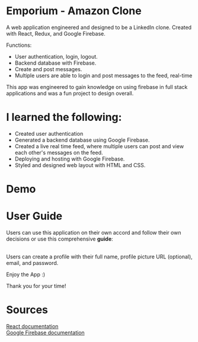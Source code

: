 # Emporium - Amazon Clone
<p>
A web application engineered and designed to be a LinkedIn clone. Created with React, Redux, and Google Firebase.  

Functions:  
* User authentication, login, logout. 
* Backend database with Firebase.
* Create and post messages.
* Multiple users are able to login and post messages to the feed, real-time
 
This app was engineered to gain knowledge on using firebase in full stack applications and was a fun project to design overall. 
</p>

# I learned the following:
<ul>
    <li>
    Created user authentication
    </li>
    <li>
    Generated a backend database using Google Firebase.
    </li>
    <li>
    Created a live real time feed, where multiple users can post and view each other's messages on the feed.
    </li>
    <li>
    Deploying and hosting with Google Firebase. 
    </li>
    <li>
    Styled and designed web layout with HTML and CSS.
    </li>
</ul>

# Demo
<!-- <a href="https://clone-d0660.web.app/" target="_blank"> Check it out yourself by clicking here!</a>  
![Emporium](https://media.giphy.com/media/X2eKQ9hrAzjRRijHNd/giphy.gif) -->

# User Guide 
<p>
Users can use this application on their own accord and follow their own decisions or use this comprehensive <strong>guide</strong>:
<br>
<br>

Users can create a profile with their full name, profile picture URL (optional), email, and password.

<!-- Users can browse through the shop or sign up/in through the links in the navigation bar above.  

- Users can create an account by entering their credentials in the input boxes, then clicking the "Create your Emporium account" button. -->


 Enjoy the App :)

 Thank you for your time!
</p>

# Sources
<a href="https://reactjs.org/docs/getting-started.html"> React documentation <a>  
<a href='https://firebase.google.com/docs/'>Google Firebase documentation </a>  